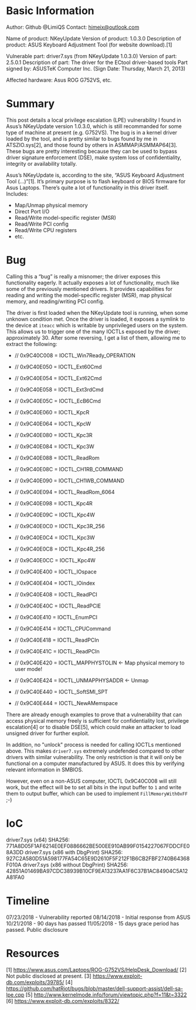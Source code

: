 
# Basic Information
 
Author: Github @LimiQS
Contact: himeix@outlook.com
 
Name of product: NKeyUpdate
Version of product: 1.0.3.0
Description of product: ASUS Keyboard Adjustment Tool (for website download).[1]
 
Vulnerable part: driver7.sys (from NKeyUpdate 1.0.3.0)
Version of part: 2.5.0.1
Description of part: The driver for the ECtool driver-based tools
Part signed by: ASUSTeK Computer Inc. (‎Sign Date: ‎Thursday, ‎March ‎21, ‎2013)
 
Affected hardware: Asus ROG G752VS, etc.
 
# Summary
 
This post details a local privilege escalation (LPE) vulnerability I found in Asus’s NKeyUpdate version 1.0.3.0, which is still recommanded for some type of machine at present (e.g. G752VS). The bug is in a kernel driver loaded by the tool, and is pretty similar to bugs found by me in ATSZIO.sys[2], and those found by others in ASMMAP/ASMMAP64[3]. These bugs are pretty interesting because they can be used to bypass driver signature enforcement (DSE), make system loss of confidentiality, integrity or availability totally.
 
Asus’s NKeyUpdate is, according to the site, “ASUS Keyboard Adjustment Tool (…)”[1]. It’s primary purpose is to flash keyboard or BIOS firmware for Asus Laptops. There’s quite a lot of functionality in this driver itself. Includes:
- Map/Unmap physical memory
- Direct Port I/O
- Read/Write model-specific register (MSR)
- Read/Write PCI config
- Read/Write CPU registers
- etc.
 
# Bug
 
Calling this a “bug” is really a misnomer; the driver exposes this functionality eagerly. It actually exposes a lot of functionality, much like some of the previously mentioned drivers. It provides capabilities for reading and writing the model-specific register (MSR), map physical memory, and reading/writing PCI config.
 
The driver is first loaded when the NKeyUpdate tool is running, when some unknown condition met.
Once the driver is loaded, it exposes a symlink to the device at `` iteacc `` which is writable by unprivileged users on the system. This allows us to trigger one of the many IOCTLs exposed by the driver; approximately 30. After some reversing, I get a list of them, allowing me to extract the following: 
- // 0x9C40C008 = IOCTL_Win7Ready_OPERATION

- // 0x9C40E050 = IOCTL_Ext60Cmd
- // 0x9C40E054 = IOCTL_Ext62Cmd
- // 0x9C40E058 = IOCTL_Ext3rdCmd
- // 0x9C40E05C = IOCTL_EcB6Cmd
- // 0x9C40E060 = IOCTL_KpcR
- // 0x9C40E064 = IOCTL_KpcW

- // 0x9C40E080 = IOCTL_Kpc3R
- // 0x9C40E084 = IOCTL_Kpc3W
- // 0x9C40E088 = IOCTL_ReadRom
- // 0x9C40E08C = IOCTL_CH1RB_COMMAND
- // 0x9C40E090 = IOCTL_CH1WB_COMMAND
- // 0x9C40E094 = IOCTL_ReadRom_6064
- // 0x9C40E098 = IOCTL_Kpc4R
- // 0x9C40E09C = IOCTL_Kpc4W

- // 0x9C40E0C0 = IOCTL_Kpc3R_256
- // 0x9C40E0C4 = IOCTL_Kpc3W
- // 0x9C40E0C8 = IOCTL_Kpc4R_256
- // 0x9C40E0CC = IOCTL_Kpc4W

- // 0x9C40E400 = IOCTL_IOspace
- // 0x9C40E404 = IOCTL_IOindex
- // 0x9C40E408 = IOCTL_ReadPCI
- // 0x9C40E40C = IOCTL_ReadPCIE
- // 0x9C40E410 = IOCTL_EnumPCI
- // 0x9C40E414 = IOCTL_CPUCommand
- // 0x9C40E418 = IOCTL_ReadPCIn
- // 0x9C40E41C = IOCTL_ReadPCIn
- // 0x9C40E420 = IOCTL_MAPPHYSTOLIN <- Map physical memory to user mode!
- // 0x9C40E424 = IOCTL_UNMAPPHYSADDR <- Unmap

- // 0x9C40E440 = IOCTL_SoftSMI_SPT
- // 0x9C40E444 = IOCTL_NewAMemspace

There are already enough examples to prove that a vulnerability that can access physical memory freely is sufficient for confidentiality lost, privilege escalation[4] or to disable DSE[5], which could make an attacker to load unsigned driver for further exploit.

In addition, no "unlock" process is needed for calling IOCTLs mentioned above. This makes ``driver7.sys`` extremely undefended compared to other drivers with similar vulnerability. The only restriction is that it will only be functional on a computer manufactured by ASUS. It does this by verifying relevant information in SMBIOS.

However, even on a non-ASUS computer, IOCTL 0x9C40C008 will still work, but the effect will be to set all bits in the input buffer to ``1`` and write them to output buffer, which can be used to implement ``FillMemoryWith0xFF`` ;-)


# IoC

driver7.sys (x64) SHA256: 771A8D05F1AF6214E0EF0886662BE500EE910AB99F0154227067FDDCFE08A3DD
driver7.sys (x86 with DbgPrint) SHA256: 927C2A580D51A598177FA54C65E9D2610F5F212F1B6CB2FBF2740B64368F010A
driver7.sys (x86 without DbgPrint) SHA256: 42851A01469BA97CDC38939B10CF9EA13237AA1F6C37B1AC84904C5A12A81FA0

# Timeline

07/23/2018 - Vulnerability reported
08/14/2018 - Initial response from ASUS
10/21/2018 - 90 days has passed
11/05/2018 - 15 days grace period has passed. Public disclosure

# Resources

[1] https://www.asus.com/Laptops/ROG-G752VS/HelpDesk_Download/
[2] Not public disclosed at present.
[3] https://www.exploit-db.com/exploits/39785/
[4] https://github.com/hatRiot/bugs/blob/master/dell-support-assist/dell-sa-lpe.cpp 
[5] http://www.kernelmode.info/forum/viewtopic.php?f=11&t=3322
[6] https://www.exploit-db.com/exploits/8322/